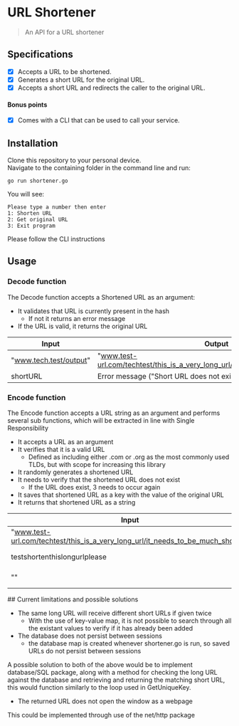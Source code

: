 # URL Shortener
> An API for a URL shortener 

## Specifications
- [x] Accepts a URL to be shortened.  
- [x] Generates a short URL for the original URL.  
- [x] Accepts a short URL and redirects the caller to the original URL.

#### Bonus points
- [x] Comes with a CLI that can be used to call your service.

## Installation
Clone this repository to your personal device.  
Navigate to the containing folder in the command line and run:  
```
go run shortener.go
```
You will see:
```
Please type a number then enter
1: Shorten URL
2: Get original URL
3: Exit program
```

Please follow the CLI instructions

## Usage
### Decode function
The Decode function accepts a Shortened URL as an argument:
* It validates that URL is currently present in the hash
    * If not it returns an error message 
* If the URL is valid, it returns the original URL

Input | Output
-|-
"www.tech.test/output" | "www.test-url.com/techtest/this_is_a_very_long_url/it_needs_to_be_much_shorter"
shortURL | Error message ("Short URL does not exist")

### Encode function
The Encode function accepts a URL string as an argument and performs several sub functions, which will be extracted in line with Single Responsibility
* It accepts a URL as an argument 
* It verifies that it is a valid URL
    * Defined as including either .com or .org as the most commonly used TLDs, but with scope for increasing this library
* It randomly generates a shortened URL
* It needs to verify that the shortened URL does not exist
    * If the URL does exist, 3 needs to occur again
* It saves that shortened URL as a key with the value of the original URL
* It returns that shortened URL as a string

Input | Output
-|-
"www.test-url.com/techtest/this_is_a_very_long_url/it_needs_to_be_much_shorter" | "www.tech.test/output"
testshortenthislongurlplease | Error Message ("Not a valid URL")
"" | Error Message ("Not a valid URL")

## Current limitations and possible solutions 
* The same long URL will receive different short URLs if given twice
    * With the use of key-value map, it is not possible to search through all the existant values to verify if it has already been added
* The database does not persist between sessions
    * the database map is created whenever shortener.go is run, so saved URLs do not persist between sessions

A possible solution to both of the above would be to implement database/SQL package, along with a method for checking the long URL against the database and retrieving and returning the matching short URL, this would function similarly to the loop used in GetUniqueKey.

* The returned URL does not open the window as a webpage

This could be implemented through use of the net/http package